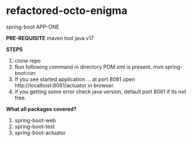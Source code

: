 # refactored-octo-enigma
spring-boot APP-ONE

**PRE-REQUISITE** 
maven tool
java v17

**STEPS**
1. clone repo
2. Run following command in directory POM.xml is present.
    mvn spring-boot:run
3. If you see started application ... at port 8081 open http://localhost:8081/actuator in browser.
4. if you getting some error check java version, default port 8081 if its not free.

**What all packages covered?**
1. spring-boot-web
2. spring-boot-test
3. spring-boot-actuator
